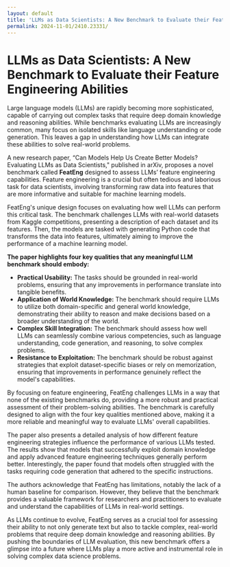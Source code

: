 ```yaml
---
layout: default
title: 'LLMs as Data Scientists: A New Benchmark to Evaluate their Feature Engineering Abilities'
permalink: 2024-11-01/2410.23331/
---
```

# LLMs as Data Scientists: A New Benchmark to Evaluate their Feature Engineering Abilities

Large language models (LLMs) are rapidly becoming more sophisticated, capable of carrying out complex tasks that require deep domain knowledge and reasoning abilities. While benchmarks evaluating LLMs are increasingly common, many focus on isolated skills like language understanding or code generation. This leaves a gap in understanding how LLMs can integrate these abilities to solve real-world problems.

A new research paper, “Can Models Help Us Create Better Models? Evaluating LLMs as Data Scientists," published in arXiv, proposes a novel benchmark called **FeatEng** designed to assess LLMs’ feature engineering capabilities. Feature engineering is a crucial but often tedious and laborious task for data scientists, involving transforming raw data into features that are more informative and suitable for machine learning models.  

FeatEng's unique design focuses on evaluating how well LLMs can perform this critical task. The benchmark challenges LLMs with real-world datasets from Kaggle competitions, presenting a description of each dataset and its features. Then, the models are tasked with generating Python code that transforms the data into features, ultimately aiming to improve the performance of a machine learning model. 

**The paper highlights four key qualities that any meaningful LLM benchmark should embody:**

* **Practical Usability:** The tasks should be grounded in real-world problems, ensuring that any improvements in performance translate into tangible benefits. 
* **Application of World Knowledge:** The benchmark should require LLMs to utilize both domain-specific and general world knowledge, demonstrating their ability to reason and make decisions based on a broader understanding of the world. 
* **Complex Skill Integration:** The benchmark should assess how well LLMs can seamlessly combine various competencies, such as language understanding, code generation, and reasoning, to solve complex problems. 
* **Resistance to Exploitation:** The benchmark should be robust against strategies that exploit dataset-specific biases or rely on memorization, ensuring that improvements in performance genuinely reflect the model's capabilities. 

By focusing on feature engineering, FeatEng challenges LLMs in a way that none of the existing benchmarks do, providing a more robust and practical assessment of their problem-solving abilities. The benchmark is carefully designed to align with the four key qualities mentioned above, making it a more reliable and meaningful way to evaluate LLMs' overall capabilities.

The paper also presents a detailed analysis of how different feature engineering strategies influence the performance of various LLMs tested. The results show that models that successfully exploit domain knowledge and apply advanced feature engineering techniques generally perform better. Interestingly, the paper found that models often struggled with the tasks requiring code generation that adhered to the specific instructions. 

The authors acknowledge that FeatEng has limitations, notably the lack of a human baseline for comparison. However, they believe that the benchmark provides a valuable framework for researchers and practitioners to evaluate and understand the capabilities of LLMs in real-world settings.  

As LLMs continue to evolve, FeatEng serves as a crucial tool for assessing their ability to not only generate text but also to tackle complex, real-world problems that require deep domain knowledge and reasoning abilities. By pushing the boundaries of LLM evaluation, this new benchmark offers a glimpse into a future where LLMs play a more active and instrumental role in solving complex data science problems.